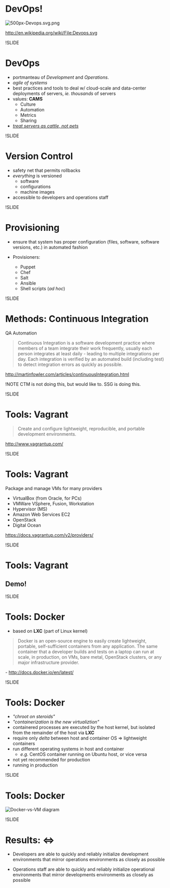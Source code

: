 # DevOps!

![500px-Devops.svg.png](img/500px-Devops.svg.png)

http://en.wikipedia.org/wiki/File:Devops.svg

!SLIDE

# DevOps

- portmanteau of *Development* and *Operations*.
- *agile of systems*
- best practices and tools to deal w/ cloud-scale and data-center deployments of servers, *ie.* *thousands* of servers
- values: **CAMS**
  - Culture
  - Automation
  - Metrics
  - Sharing
- [*treat servers as cattle, not pets*](http://www.markhneedham.com/blog/2013/04/07/treating-servers-as-cattle-not-as-pets/)

!SLIDE

# Version Control

- safety net that permits rollbacks
- *everything* is versioned
  - software
  - configurations
  - machine images
- accessible to developers and operations staff

!SLIDE

# Provisioning

- ensure that system has proper configuration (files, software, software versions, etc.) in automated fashion

- Provisioners:
  - Puppet
  - Chef
  - Salt
  - Ansible
  - Shell scripts (*ad hoc*)

<!-- developers and operations staff should be equally capable and confident in pushing updates (to dependencies, software, configuration) to operations -->

!SLIDE

# Methods: Continuous Integration

QA Automation

> Continuous Integration is a software development practice where members of a team integrate their work frequently, usually each person integrates at least daily - leading to multiple integrations per day. Each integration is verified by an automated build (including test) to detect integration errors as quickly as possible.

http://martinfowler.com/articles/continuousIntegration.html

!NOTE
CTM is not doing this, but would like to. SSG is doing this.

!SLIDE

# Tools: Vagrant

> Create and configure lightweight, reproducible, and portable development environments.

http://www.vagrantup.com/

!SLIDE

# Tools: Vagrant

Package and manage VMs for many providers

- VirtualBox (from Oracle, for PCs)
- VMWare VSphere, Fusion, Workstation
- Hypervisor (MS)
- Amazon Web Services EC2
- OpenStack
- Digital Ocean

https://docs.vagrantup.com/v2/providers/

!SLIDE

# Tools: Vagrant

## Demo!

!SLIDE

# Tools: Docker

- based on **LXC** (part of Linux kernel)

> Docker is an open-source engine to easily create lightweight, portable, self-sufficient containers from any application. The same container that a developer builds and tests on a laptop can run at scale, in production, on VMs, bare metal, OpenStack clusters, or any major infrastructure provider.

\- http://docs.docker.io/en/latest/

!SLIDE

# Tools: Docker

- *"chroot on steroids"*
- *"containerization is the new virtualiztion"*
- containered processes are executed by the host kernel, but isolated from the remainder of the host via **LXC**
- require only *delta* between host and container OS => lightweight containers
- run different operating systems in host and container
  - *e.g.* CentOS container running on Ubuntu host, or vice versa
- not yet recommended for production
- running in production

!SLIDE

# Tools: Docker

![Docker-vs-VM diagram](img/docker_vm.jpg)

!SLIDE

# Results: <=>

- Developers are able to quickly and reliably initialize development environments that mirror operations environments as closely as possible

- Operations staff are able to quickly and reliably initialize operational environments that mirror developments environments as closely as possible

